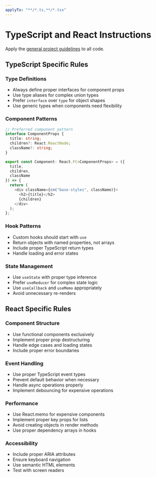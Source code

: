 ```yaml
---
applyTo: "**/*.ts,**/*.tsx"
---
```


# TypeScript and React Instructions

Apply the [general project guidelines](../copilot-instructions.md) to all code.

## TypeScript Specific Rules

### Type Definitions
- Always define proper interfaces for component props
- Use type aliases for complex union types
- Prefer `interface` over `type` for object shapes
- Use generic types when components need flexibility

### Component Patterns
```typescript
// Preferred component pattern
interface ComponentProps {
  title: string;
  children?: React.ReactNode;
  className?: string;
}

export const Component: React.FC<ComponentProps> = ({
  title,
  children,
  className
}) => {
  return (
    <div className={cn("base-styles", className)}>
      <h2>{title}</h2>
      {children}
    </div>
  );
};
```

### Hook Patterns
- Custom hooks should start with `use`
- Return objects with named properties, not arrays
- Include proper TypeScript return types
- Handle loading and error states

### State Management
- Use `useState` with proper type inference
- Prefer `useReducer` for complex state logic
- Use `useCallback` and `useMemo` appropriately
- Avoid unnecessary re-renders

## React Specific Rules

### Component Structure
- Use functional components exclusively
- Implement proper prop destructuring
- Handle edge cases and loading states
- Include proper error boundaries

### Event Handling
- Use proper TypeScript event types
- Prevent default behavior when necessary
- Handle async operations properly
- Implement debouncing for expensive operations

### Performance
- Use React.memo for expensive components
- Implement proper key props for lists
- Avoid creating objects in render methods
- Use proper dependency arrays in hooks

### Accessibility
- Include proper ARIA attributes
- Ensure keyboard navigation
- Use semantic HTML elements
- Test with screen readers

